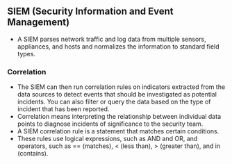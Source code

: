 
## SIEM (Security Information and Event Management)

 - A SIEM parses network traffic and log data from multiple sensors, appliances, and hosts and normalizes the information to standard field types. 

### Correlation

 - The SIEM can then run correlation rules on indicators extracted from the data sources to detect events that should be investigated as potential incidents. You can also filter or query the data based on the type of incident that has been reported.
 - Correlation means interpreting the relationship between individual data points to diagnose incidents of significance to the security team. 
 - A SIEM correlation rule is a statement that matches certain conditions. 
 - These rules use logical expressions, such as AND and OR, and operators, such as == (matches), < (less than), > (greater than), and in (contains). 
